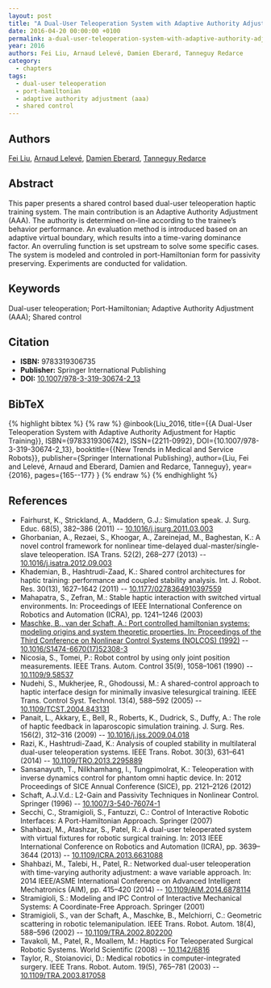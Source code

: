 ```yaml
---
layout: post
title: "A Dual-User Teleoperation System with Adaptive Authority Adjustment for Haptic Training"
date: 2016-04-20 00:00:00 +0100
permalink: a-dual-user-teleoperation-system-with-adaptive-authority-adjustment-for-haptic-training
year: 2016
authors: Fei Liu, Arnaud Lelevé, Damien Eberard, Tanneguy Redarce
category:
  - chapters
tags:
  - dual-user teleoperation
  - port-hamiltonian
  - adaptive authority adjustment (aaa)
  - shared control
---
```

 
## Authors
[Fei Liu](authors/fei_liu), [Arnaud Lelevé](authors/arnaud_leleve), [Damien Eberard](authors/damien_eberard), [Tanneguy Redarce](authors/tanneguy_redarce)
 
## Abstract
This paper presents a shared control based dual-user teleoperation haptic training system. The main contribution is an Adaptive Authority Adjustment (AAA). The authority is determined on-line according to the trainee’s behavior performance. An evaluation method is introduced based on an adaptive virtual boundary, which results into a time-varing dominance factor. An overruling function is set upstream to solve some specific cases. The system is modeled and controled in port-Hamiltonian form for passivity preserving. Experiments are conducted for validation.
 
## Keywords
Dual-user teleoperation; Port-Hamiltonian; Adaptive Authority Adjustment (AAA); Shared control
 
## Citation
- **ISBN:** 9783319306735
- **Publisher:** Springer International Publishing
- **DOI:** [10.1007/978-3-319-30674-2_13](https://doi.org/10.1007/978-3-319-30674-2_13)
 
## BibTeX
{% highlight bibtex %}
{% raw %}
@inbook{Liu_2016,
  title={{A Dual-User Teleoperation System with Adaptive Authority Adjustment for Haptic Training}},
  ISBN={9783319306742},
  ISSN={2211-0992},
  DOI={10.1007/978-3-319-30674-2_13},
  booktitle={{New Trends in Medical and Service Robots}},
  publisher={Springer International Publishing},
  author={Liu, Fei and Lelevé, Arnaud and Eberard, Damien and Redarce, Tanneguy},
  year={2016},
  pages={165--177}
}
{% endraw %}
{% endhighlight %}
 
## References
- Fairhurst, K., Strickland, A., Maddern, G.J.: Simulation speak. J. Surg. Educ. 68(5), 382–386 (2011) -- [10.1016/j.jsurg.2011.03.003](https://doi.org/10.1016/j.jsurg.2011.03.003)
- Ghorbanian, A., Rezaei, S., Khoogar, A., Zareinejad, M., Baghestan, K.: A novel control framework for nonlinear time-delayed dual-master/single-slave teleoperation. ISA Trans. 52(2), 268–277 (2013) -- [10.1016/j.isatra.2012.09.003](https://doi.org/10.1016/j.isatra.2012.09.003)
- Khademian, B., Hashtrudi-Zaad, K.: Shared control architectures for haptic training: performance and coupled stability analysis. Int. J. Robot. Res. 30(13), 1627–1642 (2011) -- [10.1177/0278364910397559](https://doi.org/10.1177/0278364910397559)
- Mahapatra, S., Zefran, M.: Stable haptic interaction with switched virtual environments. In: Proceedings of IEEE International Conference on Robotics and Automation (ICRA), pp. 1241–1246 (2003)
- [Maschke, B., van der Schaft, A.: Port controlled hamiltonian systems: modeling origins and system theoretic properties. In: Proceedings of the Third Conference on Nonlinear Control Systems (NOLCOS) (1992)](port-controlled-hamiltonian-systems-modelling-origins-and-systemtheoretic-properties-92) -- [10.1016/S1474-6670(17)52308-3](https://doi.org/10.1016/S1474-6670(17)52308-3)
- Nicosia, S., Tomei, P.: Robot control by using only joint position measurements. IEEE Trans. Autom. Control 35(9), 1058–1061 (1990) -- [10.1109/9.58537](https://doi.org/10.1109/9.58537)
- Nudehi, S., Mukherjee, R., Ghodoussi, M.: A shared-control approach to haptic interface design for minimally invasive telesurgical training. IEEE Trans. Control Syst. Technol. 13(4), 588–592 (2005) -- [10.1109/TCST.2004.843131](https://doi.org/10.1109/TCST.2004.843131)
- Panait, L., Akkary, E., Bell, R., Roberts, K., Dudrick, S., Duffy, A.: The role of haptic feedback in laparoscopic simulation training. J. Surg. Res. 156(2), 312–316 (2009) -- [10.1016/j.jss.2009.04.018](https://doi.org/10.1016/j.jss.2009.04.018)
- Razi, K., Hashtrudi-Zaad, K.: Analysis of coupled stability in multilateral dual-user teleoperation systems. IEEE Trans. Robot. 30(3), 631–641 (2014) -- [10.1109/TRO.2013.2295889](https://doi.org/10.1109/TRO.2013.2295889)
- Sansanayuth, T., Nilkhamhang, I., Tungpimolrat, K.: Teleoperation with inverse dynamics control for phantom omni haptic device. In: 2012 Proceedings of SICE Annual Conference (SICE), pp. 2121–2126 (2012)
- Schaft, A.J.V.d.: L2-Gain and Passivity Techniques in Nonlinear Control. Springer (1996) -- [10.1007/3-540-76074-1](https://doi.org/10.1007/3-540-76074-1)
- Secchi, C., Stramigioli, S., Fantuzzi, C.: Control of Interactive Robotic Interfaces: A Port-Hamiltonian Approach. Springer (2007)
- Shahbazi, M., Atashzar, S., Patel, R.: A dual-user teleoperated system with virtual fixtures for robotic surgical training. In: 2013 IEEE International Conference on Robotics and Automation (ICRA), pp. 3639–3644 (2013) -- [10.1109/ICRA.2013.6631088](https://doi.org/10.1109/ICRA.2013.6631088)
- Shahbazi, M., Talebi, H., Patel, R.: Networked dual-user teleoperation with time-varying authority adjustment: a wave variable approach. In: 2014 IEEE/ASME International Conference on Advanced Intelligent Mechatronics (AIM), pp. 415–420 (2014) -- [10.1109/AIM.2014.6878114](https://doi.org/10.1109/AIM.2014.6878114)
- Stramigioli, S.: Modeling and IPC Control of Interactive Mechanical Systems: A Coordinate-Free Approach. Springer (2001)
- Stramigioli, S., van der Schaft, A., Maschke, B., Melchiorri, C.: Geometric scattering in robotic telemanipulation. IEEE Trans. Robot. Autom. 18(4), 588–596 (2002) -- [10.1109/TRA.2002.802200](https://doi.org/10.1109/TRA.2002.802200)
- Tavakoli, M., Patel, R., Moallem, M.: Haptics For Teleoperated Surgical Robotic Systems. World Scientific (2008) -- [10.1142/6816](https://doi.org/10.1142/6816)
- Taylor, R., Stoianovici, D.: Medical robotics in computer-integrated surgery. IEEE Trans. Robot. Autom. 19(5), 765–781 (2003) -- [10.1109/TRA.2003.817058](https://doi.org/10.1109/TRA.2003.817058)

